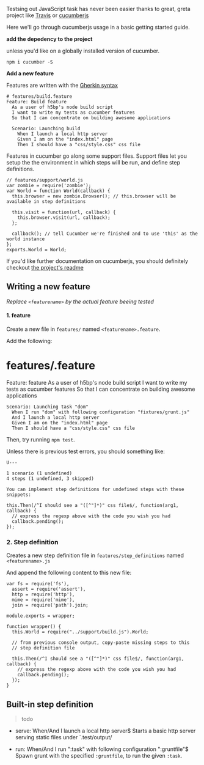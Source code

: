 
Testsing out JavaScript task has never been easier thanks to great,
greta project like [Travis](http://travis-ci.org/) or [cucumberjs](https://github.com/cucumber/cucumber-js)

Here we'll go through cucumberjs usage in a basic getting started guide.

**add the depedency to the project**

unless you'd like on a globally installed version of cucumber.

    npm i cucumber -S

**Add a new feature**

Features are written with the [Gherkin syntax](https://github.com/cucumber/cucumber/wiki/Gherkin)

    # features/build.feature
    Feature: Build feature
      As a user of h5bp's node build script
      I want to write my tests as cucumber features
      So that I can concentrate on building awesome applications

      Scenario: Launching build
        When I launch a local http server
        Given I am on the "index.html" page
        Then I should have a "css/style.css" css file

Features in cucumber go along some support files. Support files let you
setup the the environment in which steps will be run, and define step
definitions.


    // features/support/world.js
    var zombie = require('zombie');
    var World = function World(callback) {
      this.browser = new zombie.Browser(); // this.browser will be available in step definitions

      this.visit = function(url, callback) {
        this.browser.visit(url, callback);
      };

      callback(); // tell Cucumber we're finished and to use 'this' as the world instance
    };
    exports.World = World;



If you'd like further documentation on cucumberjs, you should definitely
checkout [the project's
readme](https://github.com/cucumber/cucumber-js#readme)

## Writing a new feature

*Replace `<featurename>` by the actual feature beeing tested*

#### 1. feature

Create a new file in `features/` named `<featurename>.feature`.

Add the following:

  # features/<featurename>.feature
  Feature: <featurename> feature
    As a user of h5bp's node build script
    I want to write my tests as cucumber features
    So that I can concentrate on building awesome applications

    Scenario: Launching task "dom"
      When I run "dom" with following configuration "fixtures/grunt.js"
      And I launch a local http server
      Given I am on the "index.html" page
      Then I should have a "css/style.css" css file

Then, try running `npm test`.

Unless there is previous test errors, you should something like:

    U---

    1 scenario (1 undefined)
    4 steps (1 undefined, 3 skipped)

    You can implement step definitions for undefined steps with these snippets:

    this.Then(/^I should see a "([^"]*)" css file$/, function(arg1, callback) {
      // express the regexp above with the code you wish you had
      callback.pending();
    });

### 2. Step definition

Creates a new step definition file in `features/step_definitions` named
`<featurename>.js`

And append the following content to this new file:

    var fs = require('fs'),
      assert = require('assert'),
      http = require('http'),
      mime = require('mime'),
      join = require('path').join;

    module.exports = wrapper;

    function wrapper() {
      this.World = require("../support/build.js").World;

      // from previous console output, copy-paste missing steps to this
      // step definition file

      this.Then(/^I should see a "([^"]*)" css file$/, function(arg1, callback) {
        // express the regexp above with the code you wish you had
        callback.pending();
      });
    }

## Built-in step definition

> todo

* serve: When/And I launch a local http server$
Starts a basic http server serving static files under `.test/output/

* run: When/And I run ":task" with following configuration ":gruntfile"$
Spawn grunt with the specified `:gruntfile`, to run the given `:task`.

